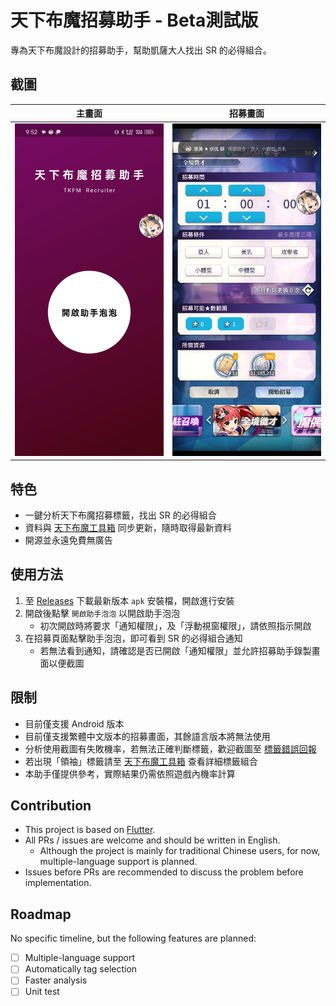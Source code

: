 # 天下布魔招募助手 - Beta測試版
專為天下布魔設計的招募助手，幫助凱薩大人找出 SR 的必得組合。

## 截圖

|          主畫面           |           招募畫面           |
|:-------------------------:|:----------------------------:|
| ![](./figs/main_page.jpg) | ![](./figs/recruit_page.jpg) |

## 特色
* 一鍵分析天下布魔招募標籤，找出 SR 的必得組合
* 資料與 [天下布魔工具箱](https://purindaisuki.github.io/tkfmtools/) 同步更新，隨時取得最新資料
* 開源並永遠免費無廣告

## 使用方法

1. 至 [Releases](https://github.com/toosyou/tkfm_recruiter/releases) 下載最新版本 `apk` 安裝檔，開啟進行安裝
2. 開啟後點擊 `開啟助手泡泡` 以開啟助手泡泡
    * 初次開啟時將要求「通知權限」，及「浮動視窗權限」，請依照指示開啟
3. 在招募頁面點擊助手泡泡，即可看到 SR 的必得組合通知
    * 若無法看到通知，請確認是否已開啟「通知權限」並允許招募助手錄製畫面以便截圖

## 限制

* 目前僅支援 Android 版本
* 目前僅支援繁體中文版本的招募畫面，其餘語言版本將無法使用
* 分析使用截圖有失敗機率，若無法正確判斷標籤，歡迎截圖至 [標籤錯誤回報](https://github.com/toosyou/tkfm_recruiter/issues/1)
* 若出現「領袖」標籤請至 [天下布魔工具箱](https://purindaisuki.github.io/tkfmtools/) 查看詳細標籤組合
* 本助手僅提供參考，實際結果仍需依照遊戲內機率計算


## Contribution

* This project is based on [Flutter](https://flutter.dev/).
* All PRs / issues are welcome and should be written in English.
    * Although the project is mainly for traditional Chinese users, for now, multiple-language support is planned.
* Issues before PRs are recommended to discuss the problem before implementation.

## Roadmap

No specific timeline, but the following features are planned:
* [ ] Multiple-language support
* [ ] Automatically tag selection
* [ ] Faster analysis
* [ ] Unit test